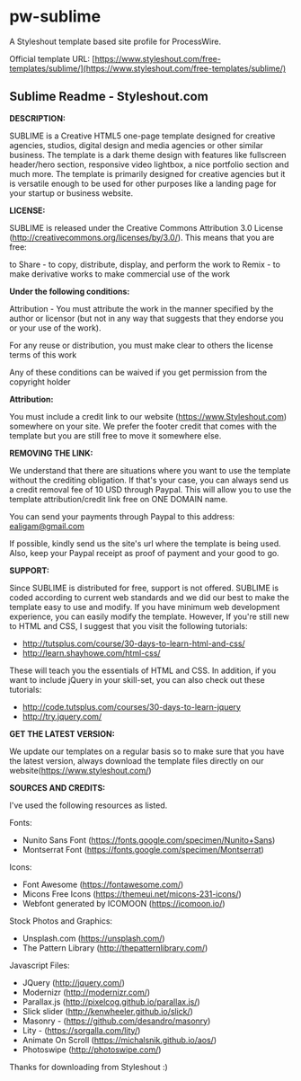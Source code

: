 # pw-sublime
A Styleshout template based site profile for ProcessWire.

Official template URL:
[https://www.styleshout.com/free-templates/sublime/](https://www.styleshout.com/free-templates/sublime/)

## Sublime Readme - Styleshout.com

**DESCRIPTION:**

SUBLIME is a Creative HTML5 one-page template designed for creative agencies, studios, digital 
design and media agencies or other similar business. The template is a dark theme design with 
features like fullscreen header/hero section, responsive video lightbox, a nice portfolio section 
and much more. The template is primarily designed for creative agencies but it is versatile enough 
to be used for other purposes like a landing page for your startup or business website.

**LICENSE:**

SUBLIME is released under the Creative Commons Attribution 3.0 License
(http://creativecommons.org/licenses/by/3.0/). This means that you are free:

   to Share - to copy, distribute, display, and perform the work
   to Remix - to make derivative works
   to make commercial use of the work 

**Under the following conditions:**

   Attribution - You must attribute the work in the manner specified by the 
   author or licensor (but not in any way that suggests that they endorse you 
   or your use of the work). 

   For any reuse or distribution, you must make clear to others the license 
   terms of this work

   Any of these conditions can be waived if you get permission from the 
   copyright holder

**Attribution:**
	
   You must include a credit link to our website (https://www.Styleshout.com) somewhere on
   your site. We prefer the footer credit that comes with the template but you are still 
   free to move it somewhere else.

**REMOVING THE LINK:**

We understand that there are situations where you want to use the template without the 
crediting obligation. If that's your case, you can always send us a 
credit removal fee of 10 USD through Paypal. This will allow you to use the 
template attribution/credit link free on ONE DOMAIN name. 

You can send your payments through Paypal to this address: ealigam@gmail.com

If possible, kindly send us the site's url where the template is being used. 
Also, keep your Paypal receipt as proof of payment and your good to go.

**SUPPORT:**
    
Since SUBLIME is distributed for free, support is not offered. SUBLIME is coded according 
to current web standards and we did our best to make the template easy to use and modify.
If you have minimum web development experience, you can easily modify the template. 
However, If you're still new to HTML and CSS, I suggest that you visit the 
following tutorials:

 - http://tutsplus.com/course/30-days-to-learn-html-and-css/
 - http://learn.shayhowe.com/html-css/

These will teach you the essentials of HTML and CSS. In addition, if you want to include
jQuery in your skill-set, you can also check out these tutorials: 

 - http://code.tutsplus.com/courses/30-days-to-learn-jquery
 - http://try.jquery.com/

**GET THE LATEST VERSION:**

We update our templates on a regular basis so to make sure that you have the latest version, 
always download the template files directly on our website(https://www.styleshout.com/)

**SOURCES AND CREDITS:**

I've used the following resources as listed.

Fonts:
 - Nunito Sans Font (https://fonts.google.com/specimen/Nunito+Sans)
 - Montserrat Font (https://fonts.google.com/specimen/Montserrat) 

Icons:
 - Font Awesome (https://fontawesome.com/)
 - Micons Free Icons (https://themeui.net/micons-231-icons/)
 - Webfont generated by ICOMOON (https://icomoon.io/) 

Stock Photos and Graphics:
 - Unsplash.com (https://unsplash.com/)
 - The Pattern Library (http://thepatternlibrary.com/)
 
Javascript Files:
 - JQuery (http://jquery.com/)
 - Modernizr (http://modernizr.com/)
 - Parallax.js (http://pixelcog.github.io/parallax.js/)
 - Slick slider (http://kenwheeler.github.io/slick/)
 - Masonry - (https://github.com/desandro/masonry)
 - Lity - (https://sorgalla.com/lity/)
 - Animate On Scroll (https://michalsnik.github.io/aos/)
 - Photoswipe (http://photoswipe.com/)


Thanks for downloading from Styleshout :)


